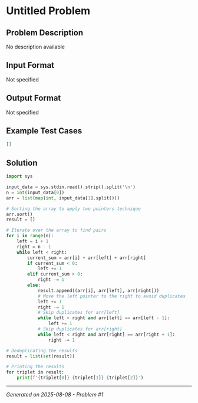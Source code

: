# Untitled Problem

## Problem Description
No description available

## Input Format
Not specified

## Output Format
Not specified

## Example Test Cases
```json
[]
```

## Solution
```python
import sys

input_data = sys.stdin.read().strip().split('\n')
n = int(input_data[0])
arr = list(map(int, input_data[1].split()))

# Sorting the array to apply two pointers technique
arr.sort()
result = []

# Iterate over the array to find pairs
for i in range(n):
    left = i + 1
    right = n - 1
    while left < right:
        current_sum = arr[i] + arr[left] + arr[right]
        if current_sum < 0:
            left += 1
        elif current_sum > 0:
            right -= 1
        else:
            result.append((arr[i], arr[left], arr[right]))
            # Move the left pointer to the right to avoid duplicates
            left += 1
            right -= 1
            # Skip duplicates for arr[left]
            while left < right and arr[left] == arr[left - 1]:
                left += 1
            # Skip duplicates for arr[right]
            while left < right and arr[right] == arr[right + 1]:
                right -= 1

# Deduplicating the results
result = list(set(result))

# Printing the results
for triplet in result:
    print(f'{triplet[0]} {triplet[1]} {triplet[2]}')
```

---
*Generated on 2025-08-08 - Problem #1*